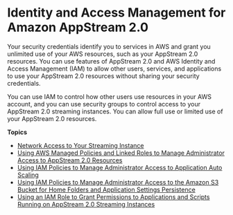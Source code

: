 # Identity and Access Management for Amazon AppStream 2\.0<a name="controlling-access"></a>

Your security credentials identify you to services in AWS and grant you unlimited use of your AWS resources, such as your AppStream 2\.0 resources\. You can use features of AppStream 2\.0 and AWS Identity and Access Management \(IAM\) to allow other users, services, and applications to use your AppStream 2\.0 resources without sharing your security credentials\. 

You can use IAM to control how other users use resources in your AWS account, and you can use security groups to control access to your AppStream 2\.0 streaming instances\. You can allow full use or limited use of your AppStream 2\.0 resources\. 

**Topics**
+ [Network Access to Your Streaming Instance](network-access-to-streaming-instances.md)
+ [Using AWS Managed Policies and Linked Roles to Manage Administrator Access to AppStream 2\.0 Resources](controlling-administrator-access-with-policies-roles.md)
+ [Using IAM Policies to Manage Administrator Access to Application Auto Scaling](autoscaling-iam-policy.md)
+ [Using IAM Policies to Manage Administrator Access to the Amazon S3 Bucket for Home Folders and Application Settings Persistence](s3-iam-policy.md)
+ [Using an IAM Role to Grant Permissions to Applications and Scripts Running on AppStream 2\.0 Streaming Instances](using-iam-roles-to-grant-permissions-to-applications-scripts-streaming-instances.md)